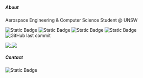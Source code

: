 ##### About
Aerospace Engineering & Computer Science Student @ UNSW

<p>
  <img alt="Static Badge" src="https://img.shields.io/badge/C%2B%2B-%20?style=flat-square&logo=cplusplus&logoColor=%23FFFFFF&color=%2300599C">
  <img alt="Static Badge" src="https://img.shields.io/badge/Python-%20?style=flat-square&logo=python&logoColor=%23FFFFFF&color=%233776AB">
  <img alt="Static Badge" src="https://img.shields.io/badge/Lua-%20?style=flat-square&logo=lua&logoColor=%23FFFFFF&color=%232C2D72">
  <img alt="Static Badge" src="https://img.shields.io/badge/JavaScript-%20?style=flat-square&logo=javascript&logoColor=%23000000&color=%23F7DF1E">
  <img alt="GitHub last commit" src="https://img.shields.io/github/last-commit/vanted7580/vanted7580?style=flat-square&logo=github&logoColor=%23FFFFF&label=Last%20Update&labelColor=%2300000&color=%2300000">
</p>

<a href="https://github.com/vanted7580">
  <img align="top" src="https://github-readme-stats.vercel.app/api?username=vanted7580&theme=shadow_blue&hide=issues&rank_icon=github&include_all_commits=true&link=https%3A%2F%2Fgithub.com%2Fvanted7580%2F">
</a>
<a href="https://github.com/vanted7580">
  <img align="top" src="https://github-readme-stats.vercel.app/api/top-langs/?username=vanted7580&layout=compact&theme=shadow_blue&size_weight=0.1&count_weight=1&link=https%3A%2F%2Fgithub.com%2Fvanted7580%2F">
</a>

##### Contact
![Static Badge](https://img.shields.io/badge/vanted7580%40outlook.com-%20?style=flat-square&logo=mailboxdotorg&logoColor=%23FFFFFF&label=Outlook&labelColor=%230072EF&color=%23EEEEEE)
